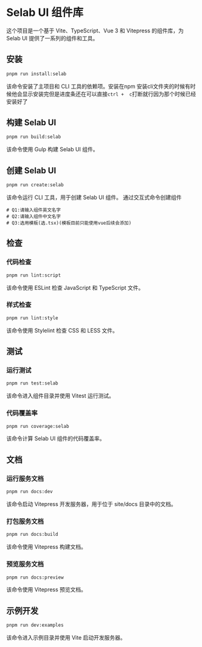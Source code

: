 
# Selab UI 组件库

这个项目是一个基于 Vite、TypeScript、Vue 3 和 Vitepress 的组件库，为 Selab UI 提供了一系列的组件和工具。

## 安装

```bash
pnpm run install:selab
```
该命令安装了主项目和 CLI 工具的依赖项。安装在npm 安装cli文件夹的时候有时候他会显示安装完但是进度条还在可以直接`ctrl +  c`打断就行因为那个时候已经安装好了

## 构建 Selab UI
```bash
pnpm run build:selab
```
该命令使用 Gulp 构建 Selab UI 组件。

## 创建 Selab UI
```bash
pnpm run create:selab
```
该命令运行 CLI 工具，用于创建 Selab UI 组件。
通过交互式命令创建组件
``` 
# Q1:请输入组件英文名字
# Q2:请输入组件中文名字
# Q3:选用模板(选.tsx)(模板目前只能使用vue后续会添加)
```

## 检查
### 代码检查
```bash
pnpm run lint:script
```
该命令使用 ESLint 检查 JavaScript 和 TypeScript 文件。

### 样式检查

```bash
pnpm run lint:style
```
该命令使用 Stylelint 检查 CSS 和 LESS 文件。

## 测试
### 运行测试
```bash
pnpm run test:selab
```
该命令进入组件目录并使用 Vitest 运行测试。

### 代码覆盖率
```bash
pnpm run coverage:selab
```
该命令计算 Selab UI 组件的代码覆盖率。

## 文档
### 运行服务文档
```bash
pnpm run docs:dev
```
该命令启动 Vitepress 开发服务器，用于位于 site/docs 目录中的文档。

### 打包服务文档
```bash
pnpm run docs:build
```
该命令使用 Vitepress 构建文档。

### 预览服务文档
```bash
pnpm run docs:preview
```
该命令使用 Vitepress 预览文档。

## 示例开发
```bash
pnpm run dev:examples
```
该命令进入示例目录并使用 Vite 启动开发服务器。
